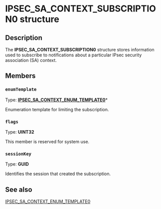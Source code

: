 # IPSEC_SA_CONTEXT_SUBSCRIPTION0 structure

## Description

The **IPSEC_SA_CONTEXT_SUBSCRIPTION0** structure stores information used to subscribe to notifications about a particular IPsec security association (SA) context.

## Members

### `enumTemplate`

Type: **[IPSEC_SA_CONTEXT_ENUM_TEMPLATE0](https://learn.microsoft.com/windows/win32/api/ipsectypes/ns-ipsectypes-ipsec_sa_context_enum_template0)***

Enumeration template for limiting the subscription.

### `flags`

Type: **UINT32**

This member is reserved for system use.

### `sessionKey`

Type: **GUID**

Identifies the session that created the subscription.

## See also

[IPSEC_SA_CONTEXT_ENUM_TEMPLATE0](https://learn.microsoft.com/windows/win32/api/ipsectypes/ns-ipsectypes-ipsec_sa_context_enum_template0)